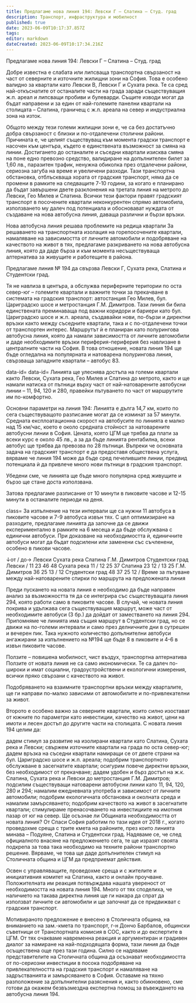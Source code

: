 ```yaml
---
title: Предлагаме нова линия 194: Левски Г – Слатина – Студ. град
description: Транспорт, инфраструктура и мобилност
published: true
date: 2023-06-09T10:17:37.857Z
tags: 
editor: markdown
dateCreated: 2023-06-09T10:17:34.216Z
---
```


Предлагаме нова линия 194: Левски Г – Слатина – Студ. град

Добре известна е слабата или липсваща транспортна свързаност на част от северните и източните жилищни зони на София. Това е особено валидно за квартали като Левски В, Левски Г и Сухата река. Те са сред най-откъснатите от останалите части на града заради съществуващия ж.п. ареал и липсващи пробиви и булеварди. Същите изводи могат да бъдат направени и за един от най-големите панелни квартали на столицата – Слатина, граничещ с ж.п. ареала на север и индустриална зона на изток. 

Общото между тези големи жилищни зони е, че са без достатъчно добра свързаност с близки и по-отдалечени столични райони. Причината е, че целият съществуващ към момента градски транспорт е насочен към центъра, където е единствената възможност за смяна на линии. Достигането до останалите и съседни квартали изисква смяна на поне едно превозно средство, валидиране на допълнителен билет за 1,60 лв., паразитен трафик, ненужна обиколка през отдалечени райони, сериозна загуба на време и увеличени разходи. Тази транспортна обстановка, отблъскваща хората от градския транспорт, няма да се промени в рамките на следващите 7-10 години, за когато е планирано да бъдат завършени двете разклонения на третата линия на метрото до Левски, Гео Милев и Слатина. Всички тези фактори правят градският транспорт в посочените квартали неконкурентен спрямо автомобила, използването му далеч под потенциала и обосновават нуждата от създаване на нова автобусна линия, даваща различни и бързи връзки. 

Нова автобусна линия решава проблемите на редица квартали
За решаването на транспортната изолация на горепосочените квартали, намаляване на зависимостта от личните автомобили и подобряване на качеството на живот в тях, предлагаме разкриването на нова автобусна линия, която да даде бърза и към момента несъществуваща алтернатива за живущите и работещите в района.

Предлагаме линия № 194 да свързва Левски Г, Сухата река, Слатина и Студентски град.

Тя не навлиза в центъра, а обслужва периферните територии по оста север-юг – големите квартали и важните точки за прекачване в системата на градския транспорт: автостанция Гео Милев, бул. Цариградско шосе и метростанция Г.М. Димитров. Тази линия би била единствената преминаваща под важни коридори и бариери като бул. Цариградско шосе и ж.п. ареала, създавайки нови, по-бързи и директни връзки както между съседните квартали, така и с по-отдалечени точки от транспортен интерес. Маршрутът ѝ е планиран като полурингова автобусна линия, която да намали зависимостта от личните автомобили и даде необходимите връзки периферия-периферия без навлизане в централните части на София. В това отношение, новата линия 194 ще бъде огледална на популярната и натоварена полурингова линия, свързваща западните квартали – автобус 83. 

 data-id=
 data-id=
Линията ще улеснява достъпа на големи квартали както Левски, Сухата река, Гео Милев и Слатина до метрото, както и ще намали натиска от пътници върху част от най-натоварените автобусни линии – 11, 94, 120 и 280, правейки пътуването по част от маршрутите им по-комфортно. 

Основни параметри на линия 194:
Линията е дълга 14,7 км,  които по сега съществуващото разписание могат да се изминат за 57 минути. Средната експлоатационна скорост на автобусите по линията е малко над 15 км/час, което е около средната стойност за натоварените автобусни линии в София. Цената, която ЦГМ ще трябва да плати за всеки курс е около 45 лв., а за да бъде линията рентабилна, всеки автобус ще трябва да превозва по 28 пътници. Въпреки че основната задача на градският транспорт е да предоставя обществена услуга, вярваме че линия 194 може да бъде сред печелившите линии, предвид потенциала ѝ да привлече много нови пътници в градския транспорт. 

Убедени сме, че линията ще бъде много популярна сред живущите и бързо ще стане доста използвана.

Затова предлагаме разписание от 10 минути в пиковите часове и 12-15 минути в останалите периоди на деня.

 class=
За изпълнение на тези интервали ще са нужни 11 автобуса в пиковите часове и 7-9 автобуса извън тях. С цел оптимизиране на разходите, предлагаме линията да започне да се движи експериментално в рамките на 6 месеца и да бъде обслужвана с единични автобуси. При доказване на необходимостта ѝ, единичните автобуси могат да бъдат подсилени или заменени със съчленени, особено в пикови часове.   

↓от / до→	Левски	Сухата река	Слатина	Г.М.
Димитров	Студентски град
Левски	/	11	23	46	48
Сухата река	11	/	12	25	37
Слатина	23	12	/	13	25
Г.М. Димитров	36	25	13	/	12
Студентски град	48	37	25	12	/
Време за пътуване между най-натоварените спирки по маршрута на предложената линия

Преди пускането на новата линия е необходимо да бъде направен анализ за възможността тя да се интегрира със съществуващата линия 294, която работи само в пиковите часове. В случай, че новата линия покрива и удължава сега съществуващия маршрут, може част от необходимите автобуси (3 бр.) да дойдат от заместването на линия 294. Припомняме че линията има същия маршрут в Студентски град, но се движи на по-големи интервали и само през делничните дни в сутрешен и вечерен пик. Така нужното количество допълнителни автобуси ангажирани за изпълнението на №194 ще бъде 8 в пиковите и 4-6 в извън пиковите часове.

Ползите – повишена мобилност, чист въздух, транспортна алтернатива
Ползите от новата линия не са само икономически. Те са далеч по-широки и имат социални, градоустройствени и екологични измерения, всички пряко свързани с качеството на живот.

Подобряването на взаимните транспортни връзки между кварталите, ще ги направи по-малко зависими от автомобилите и по-привлекателни за живот.

Второто е особено важно за северните квартали, които силно изостават от южните по параметри като инвестиции, качество на живот, цени на имоти и лесен достъп до другите части на столицата. С новата линия 194 целим да:

дадем стимул за развитие на изолирани квартали като Слатина, Сухата река и Левски;
свържем източните квартали на града по оста север-юг;
дадем връзка на съседни квартали намиращи се от двете страни на бул. Цариградско шосе и ж.п. ареала;
подобрим транспортното обслужване в засегнатите квартали;
осигурим повече директни връзки, без необходимост от прекачване;
дадем удобен и бърз достъп на ж.к. Слатина, Сухата река и Левски до метростанция Г.М. Димитров;
подсилим съществуващи натоварени автобусни линии като 11, 94, 120, 280 и 294;
намалим ежедневната употреба и зависимост от личните автомобили;
подобрим екологичната обстановка и околната среда и намалим замърсяването;
подобрим качеството на живот в засегнатите квартали;
стимулираме пренасочването на инвестициите на имотния пазар от юг на север.
Ще осъзнае ли Общината необходимостта от новата линия?
От Спаси София работим по тази идея от 2018 г., когато проведохме среща с трите кмета на районите, през които линията минава – Подуяне, Слатина и Студентски град. Надяваме се, че след официалното внасяне на предложението сега, те ще изразят своята подкрепа за това така необходимо на техните райони транспортно решение. Вярваме, че това ще даде допълнителен стимул на Столичната община и ЦГМ да предприемат действия. 

Освен с управляващите, проведохме среща и с жителите и инициативния комитет на Слатина, както и онлайн проучване. Положителната им реакция потвърждава нашата увереност от необходимостта на новата линия 194. Много от тях споделиха, че наличието на такава директна линия ще ги накара да спрат да използват личните си автомобили и ще започнат да се придвижват с градския транспорт. 

Мотивираното предложение е внесено в Столичната община, на вниманието на зам.-кмета по транспорт, г-н Дончо Барбалов, общински съветници от Транспортната комисия в СОС, както и до експертите в ЦГМ. От тях очакваме навременна реакция и аргументиран и градивен диалог за намиране на най-подходящата форма, тази линия да бъде осъществена още през тази година. Силно се надяваме представителите на Столичната община да осъзнават необходимостта от по-сериозни инвестиции в посока подобряване на привлекателността на градския транспорт и намаляване на задръстванията и замърсяването в София. Оставаме на тяхно разположение за допълнителни разяснения и, както обикновено, сме готови да окажем безвъзмездна експертна помощ за въвеждането на автобусна линия 194.